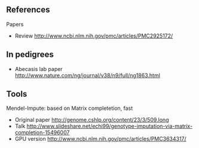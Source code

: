 ## References

Papers

* Review http://www.ncbi.nlm.nih.gov/pmc/articles/PMC2925172/

## In pedigrees

* Abecasis lab paper http://www.nature.com/ng/journal/v38/n9/full/ng1863.html

## Tools

Mendel-Impute: based on Matrix completetion, fast

* Original paper http://genome.cshlp.org/content/23/3/509.long
* Talk http://www.slideshare.net/echi99/genotype-imputation-via-matrix-completion-15496007
* GPU version http://www.ncbi.nlm.nih.gov/pmc/articles/PMC3634317/
